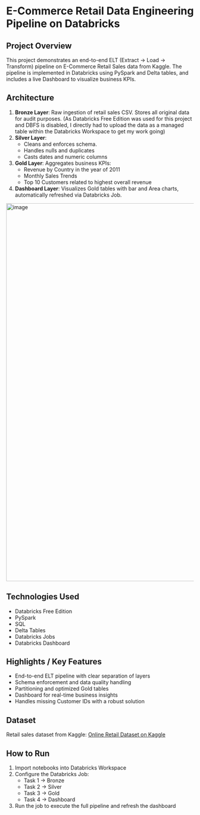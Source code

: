 # E-Commerce Retail Data Engineering Pipeline on Databricks 

## Project Overview
This project demonstrates an end-to-end ELT (Extract → Load → Transform) pipeline on E-Commerce Retail Sales data from Kaggle. The pipeline is implemented in Databricks using PySpark and Delta tables, and includes a live Dashboard to visualize business KPIs.

## Architecture

1. **Bronze Layer**: Raw ingestion of retail sales CSV. Stores all original data for audit purposes. (As Databricks Free Edition was used for this project and DBFS is disabled, I directly had to upload the data as a managed table within the Databricks Workspace to get my work going) 
2. **Silver Layer**: 
   - Cleans and enforces schema.
   - Handles nulls and duplicates
   - Casts dates and numeric columns
3. **Gold Layer**: Aggregates business KPIs:
   - Revenue by Country in the year of 2011 
   - Monthly Sales Trends
   - Top 10 Customers related to highest overall revenue  
4. **Dashboard Layer**: Visualizes Gold tables with bar and Area charts, automatically refreshed via Databricks Job.

<img width="1916" height="1012" alt="image" src="https://github.com/user-attachments/assets/ce97c0ca-c6a8-415c-b533-bea69bb7c75a" />


## Technologies Used
- Databricks Free Edition  
- PySpark
- SQL  
- Delta Tables  
- Databricks Jobs
- Databricks Dashboard  

## Highlights / Key Features
- End-to-end ELT pipeline with clear separation of layers  
- Schema enforcement and data quality handling  
- Partitioning and optimized Gold tables  
- Dashboard for real-time business insights  
- Handles missing Customer IDs with a robust solution  

## Dataset
Retail sales dataset from Kaggle: [Online Retail Dataset on Kaggle](https://www.kaggle.com/datasets/mohammadtalib786/retail-sales-dataset/data)

## How to Run
1. Import notebooks into Databricks Workspace  
2. Configure the Databricks Job:
   - Task 1 → Bronze  
   - Task 2 → Silver  
   - Task 3 → Gold  
   - Task 4 → Dashboard  
3. Run the job to execute the full pipeline and refresh the dashboard  
